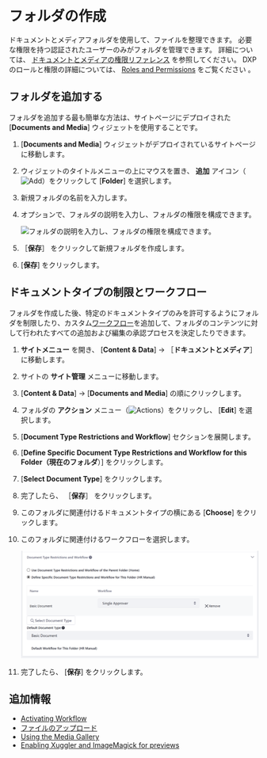 # フォルダの作成

ドキュメントとメディアフォルダを使用して、ファイルを整理できます。 必要な権限を持つ認証されたユーザーのみがフォルダを管理できます。 詳細については、 [ドキュメントとメディアの権限リファレンス](../publishing-and-sharing/managing-document-access/documents-and-media-permissions-reference.md) を参照してください。 DXPのロールと権限の詳細については、 [Roles and Permissions](https://help.liferay.com/hc/articles/360017895212-Roles-and-Permissions) をご覧ください 。

<a name="adding-a-folder" />

## フォルダを追加する

フォルダを追加する最も簡単な方法は、サイトページにデプロイされた [**Documents and Media**] ウィジェットを使用することです。

1. [**Documents and Media**] ウィジェットがデプロイされているサイトページに移動します。

2.  ウィジェットのタイトルメニューの上にマウスを置き、 **追加** アイコン（![Add](../../../images/icon-add.png)）をクリックして [**Folder**] を選択します。

1. 新規フォルダの名前を入力します。

1. オプションで、フォルダの説明を入力し、フォルダの権限を構成できます。

    ![フォルダの説明を入力し、フォルダの権限を構成できます。](./creating-folders/images/02.png)

1. ［**保存**］ をクリックして新規フォルダを作成します。

5. [**保存**] をクリックします。

<a name="document-type-restrictions-and-workflow" />

<a name="document-type-restrictions-and-workflow" />

## ドキュメントタイプの制限とワークフロー

フォルダを作成した後、特定のドキュメントタイプのみを許可するようにフォルダを制限したり、カスタム[ワークフロー](../../../process-automation/workflow/introduction-to-workflow.md)を追加して、フォルダのコンテンツに対して行われたすべての追加および編集の承認プロセスを決定したりできます。

1. **サイトメニュー** を開き、 [**Content & Data**] &rarr; ［**ドキュメントとメディア**］ に移動します。

1.  サイトの **サイト管理** メニューに移動します。

2. [**Content & Data**] → [**Documents and Media**] の順にクリックします。

3.  フォルダの **アクション** メニュー（![Actions](../../../images/icon-actions.png)）をクリックし、 [**Edit**] を選択します。

4. [**Document Type Restrictions and Workflow**] セクションを展開します。

5. [**Define Specific Document Type Restrictions and Workflow for this Folder（現在のフォルダ**）] をクリックします。

6. [**Select Document Type**] をクリックします。

1. 完了したら、 ［**保存**］ をクリックします。

7.  このフォルダに関連付けるドキュメントタイプの横にある [**Choose**] をクリックします。

8.  このフォルダに関連付けるワークフローを選択します。

    ![ドキュメントタイプを選択](./creating-folders/images/04.png)

9.  完了したら、 [**保存**] をクリックします。

<a name="additional-information" />

## 追加情報

  - [Activating Workflow](../../../process-automation/workflow/user-guide/activating-workflow.md#documents-and-media-folders)
  - [ファイルのアップロード](./uploading-files.md)
  - [Using the Media Gallery](../publishing-and-sharing/publishing-documents-on-a-dxp-site/using-the-media-gallery-widget.md)
  - [Enabling Xuggler and ImageMagick for previews](../../../system-administration/using-the-server-administration-panel/configuring-external-services.md)
